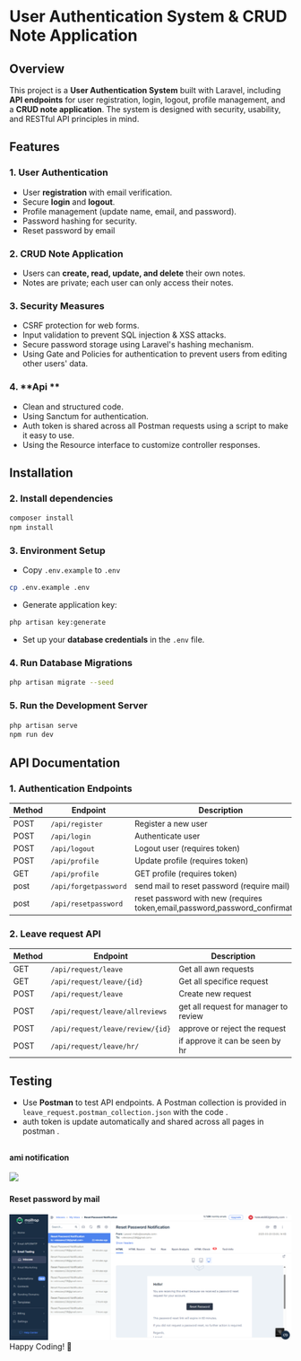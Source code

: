 # User Authentication System & CRUD Note Application

## Overview
This project is a **User Authentication System** built with Laravel, including **API endpoints** for user registration, login, logout, profile management, and a **CRUD note application**. The system is designed with security, usability, and RESTful API principles in mind.

## Features
### 1. **User Authentication**
- User **registration** with email verification.
- Secure **login** and **logout**.
- Profile management (update name, email, and password).
- Password hashing for security.
- Reset password by email

### 2. **CRUD Note Application**
- Users can **create, read, update, and delete** their own notes.
- Notes are private; each user can only access their notes.

### 3. **Security Measures**
- CSRF protection for web forms.
- Input validation to prevent SQL injection & XSS attacks.
- Secure password storage using Laravel's hashing mechanism.
- Using Gate and Policies for authentication to prevent users from editing other users' data.
  

### 4. **Api **
- Clean and structured code.
- Using Sanctum for authentication.
- Auth token is shared across all Postman requests using a script to make it easy to use.
- Using the Resource interface to customize controller responses.
  


## Installation



### 2. **Install dependencies**
```sh
composer install
npm install
```

### 3. **Environment Setup**
- Copy `.env.example` to `.env`
```sh
cp .env.example .env
```
- Generate application key:
```sh
php artisan key:generate
```
- Set up your **database credentials** in the `.env` file.

### 4. **Run Database Migrations**
```sh
php artisan migrate --seed
```

### 5. **Run the Development Server**
```sh
php artisan serve
npm run dev
```

## API Documentation
### **1. Authentication Endpoints**
| Method | Endpoint           | Description        |
|--------|------------------|------------------|
| POST   | `/api/register`   | Register a new user |
| POST   | `/api/login`      | Authenticate user |
| POST   | `/api/logout`     | Logout user (requires token) |
| POST   | `/api/profile`    | Update profile (requires token) |
| GET    | `/api/profile`    | GET profile (requires token) |
| post   | `/api/forgetpassword`    |send mail to reset password (require mail) |
| post   | `/api/resetpassword`    | reset password with new  (requires token,email,password,password_confirmation) |

### **2. Leave request API**
| Method | Endpoint           | Description        |
|--------|------------------|------------------|
| GET    | `/api/request/leave`      | Get all awn requests|
| GET    | `/api/request/leave/{id}`      | Get all specifice request |
| POST   | `/api/request/leave`      | Create new request |
| POST   | `/api/request/leave/allreviews`      | get all request for manager to review|
| POST   | `/api/request/leave/review/{id}`      |approve or reject the  request|
| POST   | `/api/request/leave/hr/` | if approve it can be  seen by hr |

## Testing
- Use **Postman** to test API endpoints. A Postman collection is provided in `leave_request.postman_collection.json` with the code .
- auth token  is update  automatically and shared across all pages in postman .


## 
#### ami notification

<img src="https://github.com/ahmedessawy10/vodoTask/blob/main/public/images/mail notification.png?raw=true">



#### Reset password by mail 

<img src="https://github.com/ahmedessawy10/vodoTask/blob/main/public/images/resetpasswordbymail.png?raw=true">
Happy Coding! 🚀

